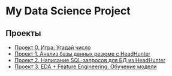 # My Data Science Project

## Проекты

* [Проект 0. Игра: Угадай число](https://github.com/torkrot/sf_data_science/tree/master/project_0)
* [Проект 1. Анализ базы данных резюме с HeadHunter](https://github.com/torkrot/sf_data_science/tree/master/PROJECT-1)
* [Проект 2. Написание SQL-запросов для БД из HeadHunter](https://github.com/torkrot/sf_data_science/tree/project-0/Project-2)
* [Проект 3. EDA + Feature Engineering. Обучение модели](https://github.com/torkrot/sf_data_science/tree/project-0/Project-3)